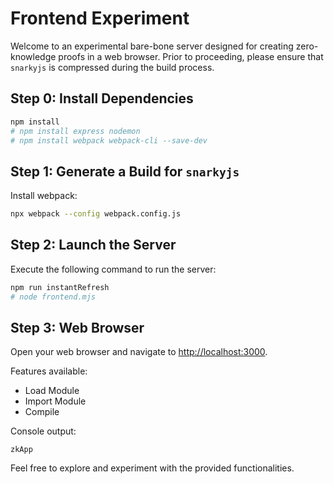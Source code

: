 # Frontend Experiment

Welcome to an experimental bare-bone server designed for creating zero-knowledge proofs in a web browser. Prior to proceeding, please ensure that `snarkyjs` is compressed during the build process.

## Step 0: Install Dependencies

```bash
npm install
# npm install express nodemon
# npm install webpack webpack-cli --save-dev
```

## Step 1: Generate a Build for `snarkyjs`

Install webpack:

```bash
npx webpack --config webpack.config.js
```

## Step 2: Launch the Server

Execute the following command to run the server:

```bash
npm run instantRefresh
# node frontend.mjs
```

## Step 3: Web Browser

Open your web browser and navigate to [http://localhost:3000](http://localhost:3000).

Features available:

- Load Module
- Import Module
- Compile

Console output:

```
zkApp
```

Feel free to explore and experiment with the provided functionalities.